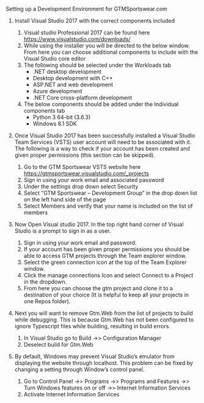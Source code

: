 Setting up a Development Environment for GTMSportswear.com

1.	Install Visual Studio 2017 with the correct components included
    1.	Visual studio Professional 2017 can be found here https://www.visualstudio.com/downloads/
    1.	While using the installer you will be directed to the below window. From here you can choose additional components to include with the Visual Studio core editor
    1.	The following should be selected under the Workloads tab
        *	.NET desktop development
        *	Desktop development with C++
        *	ASP.NET and web development
        *	Azure development
        *	.NET Core cross-platform development
    1.	The below components should be added under the Individual components tab
        *	Python 3 64-bit (3.6.3)
        *	Windows 8.1 SDK
   
2.	Once Visual Studio 2017 has been successfully installed a Visual Studio Team Services (VSTS) user account will need to be associated with it. The following is a way to check if your account has been created and given proper permissions (this section can be skipped). 
    1.	Go to the GTM Sportswear VSTS website here https://gtmsportswear.visualstudio.com/_projects
    1.	Sign in using your work email and associated password
    1.	Under the settings drop down select Security 
    1.	Select “GTM Sportswear – Development Group” in the drop down list on the left hand side of the page
    1.	Select Members and verify that your name is included on the list of members
3.	Now Open Visual studio 2017. In the top right hand corner of Visual Studio is a prompt to sign in as a user. 
    1.	Sign in using your work email and password.
    1.	If your account has been given proper permissions you should be able to access GTM projects through the Team explorer window. 
    1.	Select the green connection icon at the top of the Team Explorer window.
    1.	Click the manage connections Icon and select Connect to a Project in the dropdown.   
    1.	From here you can choose the gtm project and clone it to a destination of your choice (It is helpful to keep all your projects in one Repos folder).

4.	Next you will want to remove Gtm.Web from the list of projects to build while debugging. This is because Gtm.Web has not been configured to ignore Typescript files while building, resulting in build errors. 
    1.	In Visual Studio go to Build ->>  Configuration Manager
    1.	Deselect build for Gtm.Web

5.	By default, Windows may prevent Visual Studio’s emulator from displaying the website through localhost. This problem can be fixed by changing a setting through Window’s control panel.
    1.	Go to Control Panel ->> Programs ->> Programs and Features ->> Turn Windows features on or off     ->> Internet Information Services
    1.	Activate Internet Information Services
